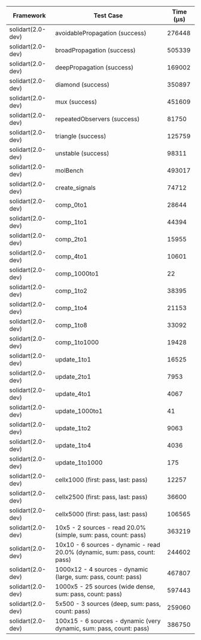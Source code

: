 | Framework | Test Case | Time (μs) |
| --- | --- | --- |
| solidart(2.0-dev) | avoidablePropagation (success) | 276448 |
| solidart(2.0-dev) | broadPropagation (success) | 505339 |
| solidart(2.0-dev) | deepPropagation (success) | 169002 |
| solidart(2.0-dev) | diamond (success) | 350897 |
| solidart(2.0-dev) | mux (success) | 451609 |
| solidart(2.0-dev) | repeatedObservers (success) | 81750 |
| solidart(2.0-dev) | triangle (success) | 125759 |
| solidart(2.0-dev) | unstable (success) | 98311 |
| solidart(2.0-dev) | molBench | 493017 |
| solidart(2.0-dev) | create_signals | 74712 |
| solidart(2.0-dev) | comp_0to1 | 28644 |
| solidart(2.0-dev) | comp_1to1 | 44394 |
| solidart(2.0-dev) | comp_2to1 | 15955 |
| solidart(2.0-dev) | comp_4to1 | 10601 |
| solidart(2.0-dev) | comp_1000to1 | 22 |
| solidart(2.0-dev) | comp_1to2 | 38395 |
| solidart(2.0-dev) | comp_1to4 | 21153 |
| solidart(2.0-dev) | comp_1to8 | 33092 |
| solidart(2.0-dev) | comp_1to1000 | 19428 |
| solidart(2.0-dev) | update_1to1 | 16525 |
| solidart(2.0-dev) | update_2to1 | 7953 |
| solidart(2.0-dev) | update_4to1 | 4067 |
| solidart(2.0-dev) | update_1000to1 | 41 |
| solidart(2.0-dev) | update_1to2 | 9063 |
| solidart(2.0-dev) | update_1to4 | 4036 |
| solidart(2.0-dev) | update_1to1000 | 175 |
| solidart(2.0-dev) | cellx1000 (first: pass, last: pass) | 12257 |
| solidart(2.0-dev) | cellx2500 (first: pass, last: pass) | 36600 |
| solidart(2.0-dev) | cellx5000 (first: pass, last: pass) | 106565 |
| solidart(2.0-dev) | 10x5 - 2 sources - read 20.0% (simple, sum: pass, count: pass) | 363219 |
| solidart(2.0-dev) | 10x10 - 6 sources - dynamic - read 20.0% (dynamic, sum: pass, count: pass) | 244602 |
| solidart(2.0-dev) | 1000x12 - 4 sources - dynamic (large, sum: pass, count: pass) | 467807 |
| solidart(2.0-dev) | 1000x5 - 25 sources (wide dense, sum: pass, count: pass) | 597443 |
| solidart(2.0-dev) | 5x500 - 3 sources (deep, sum: pass, count: pass) | 259060 |
| solidart(2.0-dev) | 100x15 - 6 sources - dynamic (very dynamic, sum: pass, count: pass) | 386750 |
